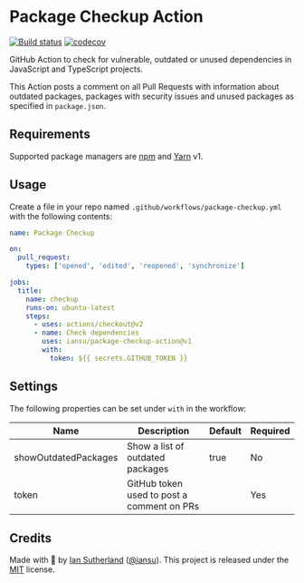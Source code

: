 # Package Checkup Action

[![Build status](https://github.com/iansu/package-checkup-action/workflows/CI/badge.svg)](https://github.com/iansu/package-checkup-action/actions)
[![codecov](https://codecov.io/gh/iansu/package-checkup-action/branch/master/graph/badge.svg)](https://codecov.io/gh/iansu/package-checkup-action)

GitHub Action to check for vulnerable, outdated or unused dependencies in JavaScript and TypeScript projects.

This Action posts a comment on all Pull Requests with information about outdated packages, packages with security issues and unused packages as specified in `package.json`.

## Requirements

Supported package managers are [npm](https://www.npmjs.com/) and [Yarn](https://classic.yarnpkg.com/lang/en/) v1.

## Usage

Create a file in your repo named `.github/workflows/package-checkup.yml` with the following contents:

```yml
name: Package Checkup

on:
  pull_request:
    types: ['opened', 'edited', 'reopened', 'synchronize']

jobs:
  title:
    name: checkup
    runs-on: ubuntu-latest
    steps:
      - uses: actions/checkout@v2
      - name: Check dependencies
        uses: iansu/package-checkup-action@v1
        with:
          token: ${{ secrets.GITHUB_TOKEN }}
```

## Settings

The following properties can be set under `with` in the workflow:

| Name                 | Description                                | Default | Required |
| -------------------- | ------------------------------------------ | ------- | -------- |
| showOutdatedPackages | Show a list of outdated packages           | true    | No       |
| token                | GitHub token used to post a comment on PRs |         | Yes      |

## Credits

Made with :tumbler_glass: by [Ian Sutherland](https://iansutherland.ca) ([@iansu](https://twitter.com/iansu)). This project is released under the [MIT](/LICENSE) license.

